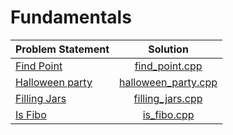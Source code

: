 # Fundamentals

|  Problem Statement  |        Solution         |
|:--------------------|:-----------------------:|
| [Find Point][]      | [find_point.cpp][]      |
| [Halloween party][] | [halloween_party.cpp][] |
| [Filling Jars][]    | [filling_jars.cpp][]    |
| [Is Fibo][]         | [is_fibo.cpp][]         |

[Find Point]:      https://www.hackerrank.com/challenges/find-point
[Halloween party]: https://www.hackerrank.com/challenges/halloween-party
[Filling Jars]:    https://www.hackerrank.com/challenges/filling-jars
[Is Fibo]:         https://www.hackerrank.com/challenges/is-fibo

[find_point.cpp]:      find_point.cpp
[halloween_party.cpp]: halloween_party.cpp
[filling_jars.cpp]:    filling_jars.cpp
[is_fibo.cpp]:         is_fibo.cpp
